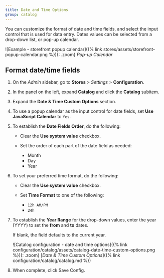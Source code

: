 ```yaml
---
title: Date and Time Options
group: catalog
---
```


You can customize the format of date and time fields, and select the input control that is used for data entry. Dates values can be selected from a drop-down list, or pop-up calendar.

![Example - storefront popup calendar]({% link stores/assets/storefront-popup-calendar.png %}){: .zoom}
_Pop-up Calendar_

## Format date/time fields

1. On the _Admin_ sidebar, go to **Stores** > _Settings_ > **Configuration**.

1. In the panel on the left, expand **Catalog** and click the **Catalog** subitem.

1. Expand the **Date & Time Custom Options** section.

1. To use a popup calendar as the input control for date fields, set **Use JavaScript Calendar** to `Yes`.

1. To establish the **Date Fields Order**, do the following:

   - Clear the **Use system value** checkbox.

   - Set the order of each part of the date field as needed:

      - Month
      - Day
      - Year

1. To set your preferred time format, do the following:

   - Clear the **Use system value** checkbox.

   - Set **Time Format** to one of the following:

      - `12h AM/PM`
      - `24h`

1. To establish the **Year Range** for the drop-down values, enter the year (YYYY) to set the **from** and **to** dates.

    If blank, the field defaults to the current year.

    ![Catalog configuration - date and time options]({% link configuration/catalog/assets/catalog-date-time-custom-options.png %}){: .zoom}
    [_Date & Time Custom Options_]({% link configuration/catalog/catalog.md %})

1. When complete, click <span class="btn">Save Config</span>.
